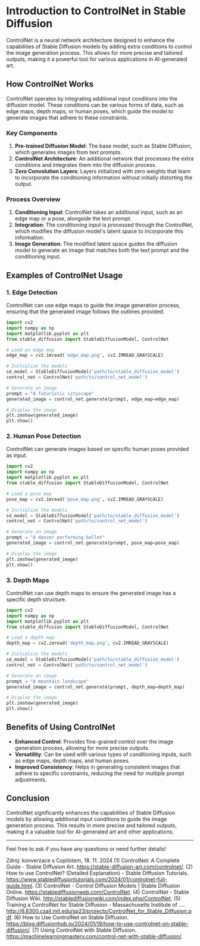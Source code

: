 # Introduction to ControlNet in Stable Diffusion

ControlNet is a neural network architecture designed to enhance the capabilities of Stable Diffusion models by adding extra conditions to control the image generation process. This allows for more precise and tailored outputs, making it a powerful tool for various applications in AI-generated art.

## How ControlNet Works

ControlNet operates by integrating additional input conditions into the diffusion model. These conditions can be various forms of data, such as edge maps, depth maps, or human poses, which guide the model to generate images that adhere to these constraints.

### Key Components

1. **Pre-trained Diffusion Model**: The base model, such as Stable Diffusion, which generates images from text prompts.
2. **ControlNet Architecture**: An additional network that processes the extra conditions and integrates them into the diffusion process.
3. **Zero Convolution Layers**: Layers initialized with zero weights that learn to incorporate the conditioning information without initially distorting the output.

### Process Overview

1. **Conditioning Input**: ControlNet takes an additional input, such as an edge map or a pose, alongside the text prompt.
2. **Integration**: The conditioning input is processed through the ControlNet, which modifies the diffusion model's latent space to incorporate this information.
3. **Image Generation**: The modified latent space guides the diffusion model to generate an image that matches both the text prompt and the conditioning input.

## Examples of ControlNet Usage

### 1. **Edge Detection**

ControlNet can use edge maps to guide the image generation process, ensuring that the generated image follows the outlines provided.

```python
import cv2
import numpy as np
import matplotlib.pyplot as plt
from stable_diffusion import StableDiffusionModel, ControlNet

# Load an edge map
edge_map = cv2.imread('edge_map.png', cv2.IMREAD_GRAYSCALE)

# Initialize the models
sd_model = StableDiffusionModel('path/to/stable_diffusion_model')
control_net = ControlNet('path/to/control_net_model')

# Generate an image
prompt = "A futuristic cityscape"
generated_image = control_net.generate(prompt, edge_map=edge_map)

# Display the image
plt.imshow(generated_image)
plt.show()
```

### 2. **Human Pose Detection**

ControlNet can generate images based on specific human poses provided as input.

```python
import cv2
import numpy as np
import matplotlib.pyplot as plt
from stable_diffusion import StableDiffusionModel, ControlNet

# Load a pose map
pose_map = cv2.imread('pose_map.png', cv2.IMREAD_GRAYSCALE)

# Initialize the models
sd_model = StableDiffusionModel('path/to/stable_diffusion_model')
control_net = ControlNet('path/to/control_net_model')

# Generate an image
prompt = "A dancer performing ballet"
generated_image = control_net.generate(prompt, pose_map=pose_map)

# Display the image
plt.imshow(generated_image)
plt.show()
```

### 3. **Depth Maps**

ControlNet can use depth maps to ensure the generated image has a specific depth structure.

```python
import cv2
import numpy as np
import matplotlib.pyplot as plt
from stable_diffusion import StableDiffusionModel, ControlNet

# Load a depth map
depth_map = cv2.imread('depth_map.png', cv2.IMREAD_GRAYSCALE)

# Initialize the models
sd_model = StableDiffusionModel('path/to/stable_diffusion_model')
control_net = ControlNet('path/to/control_net_model')

# Generate an image
prompt = "A mountain landscape"
generated_image = control_net.generate(prompt, depth_map=depth_map)

# Display the image
plt.imshow(generated_image)
plt.show()
```

## Benefits of Using ControlNet

- **Enhanced Control**: Provides fine-grained control over the image generation process, allowing for more precise outputs.
- **Versatility**: Can be used with various types of conditioning inputs, such as edge maps, depth maps, and human poses.
- **Improved Consistency**: Helps in generating consistent images that adhere to specific constraints, reducing the need for multiple prompt adjustments.

## Conclusion

ControlNet significantly enhances the capabilities of Stable Diffusion models by allowing additional input conditions to guide the image generation process. This results in more precise and tailored outputs, making it a valuable tool for AI-generated art and other applications.

---

Feel free to ask if you have any questions or need further details!

Zdroj: konverzace s Copilotem, 18. 11. 2024
(1) ControlNet: A Complete Guide - Stable Diffusion Art. <https://stable-diffusion-art.com/controlnet/>.
(2) How to use ControlNet? (Detailed Explanation) - Stable Diffusion Tutorials. <https://www.stablediffusiontutorials.com/2024/01/controlnet-full-guide.html>.
(3) ControlNet - Control Diffusion Models | Stable Diffusion Online. <https://stablediffusionweb.com/ControlNet>.
(4) ControlNet - Stable Diffusion Wiki. <http://stablediffusionwiki.com/index.php/ControlNet>.
(5) Training a ControlNet for Stable Diffusion - Massachusetts Institute of .... <http://6.8300.csail.mit.edu/sp23/projects/ControlNet_for_Stable_Diffusion.pdf>.
(6) How to Use ControlNet on Stable Diffusion. <https://blog.diffusionhub.io/2024/01/19/how-to-use-controlnet-on-stable-diffusion/>.
(7) Using ControlNet with Stable Diffusion. <https://machinelearningmastery.com/control-net-with-stable-diffusion/>.
